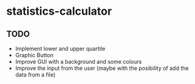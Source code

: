 # statistics-calculator

## TODO
- Implement lower and upper quartile
- Graphic Button
- Improve GUI with a background and some colours
- Improve the input from the user (maybe with the posibility of add the data from a file)
